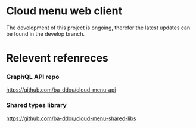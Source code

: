 # Cloud menu web client

The development of this project is ongoing, therefor the latest updates can be found in the develop branch.

# Relevent refenreces

### GraphQL API repo

https://github.com/ba-ddou/cloud-menu-api

### Shared types library

https://github.com/ba-ddou/cloud-menu-shared-libs

